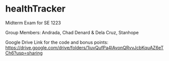 # healthTracker
Midterm Exam for SE 1223

Group Members:
Andrada, Chad Denard & Dela Cruz, Stanhope

Google Drive Link for the code and bonus points:
https://drive.google.com/drive/folders/1iuvQufPa4IAvonQRvvJcbKquAZ6eTCh6?usp=sharing
